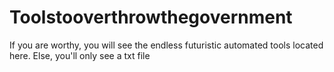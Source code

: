 # Toolstooverthrowthegovernment
If you are worthy, you will see the endless futuristic automated tools located here. Else, you'll only see a txt file
